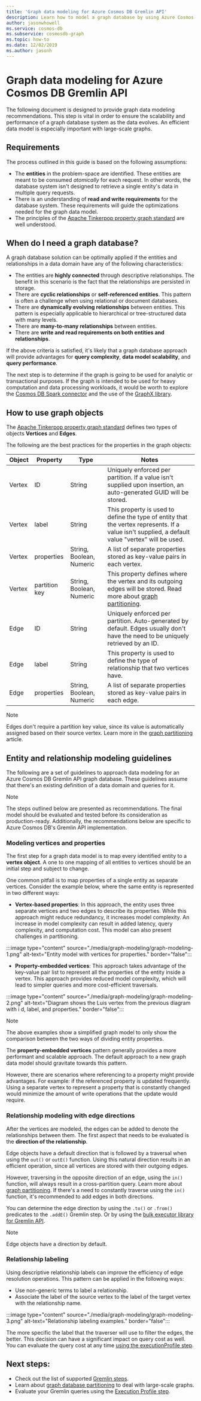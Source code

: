 ```yaml
---
title: 'Graph data modeling for Azure Cosmos DB Gremlin API'
description: Learn how to model a graph database by using Azure Cosmos DB Gremlin API. This article describes when to use a graph database and best practices to model entities and relationships. 
author: jasonwhowell
ms.service: cosmos-db
ms.subservice: cosmosdb-graph
ms.topic: how-to
ms.date: 12/02/2019
ms.author: jasonh
---
```


# Graph data modeling for Azure Cosmos DB Gremlin API

The following document is designed to provide graph data modeling recommendations. This step is vital in order to ensure the scalability and performance of a graph database system as the data evolves. An efficient data model is especially important with large-scale graphs.

## Requirements

The process outlined in this guide is based on the following assumptions:
 * The **entities** in the problem-space are identified. These entities are meant to be consumed _atomically_ for each request. In other words, the database system isn't designed to retrieve a single entity's data in multiple query requests.
 * There is an understanding of **read and write requirements** for the database system. These requirements will guide the optimizations needed for the graph data model.
 * The principles of the [Apache Tinkerpop property graph standard](https://tinkerpop.apache.org/docs/current/reference/#graph-computing) are well understood.

## When do I need a graph database?

A graph database solution can be optimally applied if the entities and relationships in a data domain have any of the following characteristics: 

* The entities are **highly connected** through descriptive relationships. The benefit in this scenario is the fact that the relationships are persisted in storage.
* There are **cyclic relationships** or **self-referenced entities**. This pattern is often a challenge when using relational or document databases.
* There are **dynamically evolving relationships** between entities. This pattern is especially applicable to hierarchical or tree-structured data with many levels.
* There are **many-to-many relationships** between entities.
* There are **write and read requirements on both entities and relationships**. 

If the above criteria is satisfied, it's likely that a graph database approach will provide advantages for **query complexity**, **data model scalability**, and **query performance**.

The next step is to determine if the graph is going to be used for analytic or transactional purposes. If the graph is intended to be used for heavy computation and data processing workloads, it would be worth to explore the [Cosmos DB Spark connector](./spark-connector.md) and the use of the [GraphX library](https://spark.apache.org/graphx/). 

## How to use graph objects

The [Apache Tinkerpop property graph standard](https://tinkerpop.apache.org/docs/current/reference/#graph-computing) defines two types of objects **Vertices** and **Edges**. 

The following are the best practices for the properties in the graph objects:

| Object | Property | Type | Notes |
| --- | --- | --- |  --- |
| Vertex | ID | String | Uniquely enforced per partition. If a value isn't supplied upon insertion, an auto-generated GUID will be stored. |
| Vertex | label | String | This property is used to define the type of entity that the vertex represents. If a value isn't supplied, a default value "vertex" will be used. |
| Vertex | properties | String, Boolean, Numeric | A list of separate properties stored as key-value pairs in each vertex. |
| Vertex | partition key | String, Boolean, Numeric | This property defines where the vertex and its outgoing edges will be stored. Read more about [graph partitioning](graph-partitioning.md). |
| Edge | ID | String | Uniquely enforced per partition. Auto-generated by default. Edges usually don't have the need to be uniquely retrieved by an ID. |
| Edge | label | String | This property is used to define the type of relationship that two vertices have. |
| Edge | properties | String, Boolean, Numeric | A list of separate properties stored as key-value pairs in each edge. |

> [!NOTE]
> Edges don't require a partition key value, since its value is automatically assigned based on their source vertex. Learn more in the [graph partitioning](graph-partitioning.md) article.

## Entity and relationship modeling guidelines

The following are a set of guidelines to approach data modeling for an Azure Cosmos DB Gremlin API graph database. These guidelines assume that there's an existing definition of a data domain and queries for it.

> [!NOTE]
> The steps outlined below are presented as recommendations. The final model should be evaluated and tested before its consideration as production-ready. Additionally, the recommendations below are specific to Azure Cosmos DB's Gremlin API implementation. 

### Modeling vertices and properties 

The first step for a graph data model is to map every identified entity to a **vertex object**. A one to one mapping of all entities to vertices should be an initial step and subject to change.

One common pitfall is to map properties of a single entity as separate vertices. Consider the example below, where the same entity is represented in two different ways:

* **Vertex-based properties**: In this approach, the entity uses three separate vertices and two edges to describe its properties. While this approach might reduce redundancy, it increases model complexity. An increase in model complexity can result in added latency, query complexity, and computation cost. This model can also present challenges in partitioning.

:::image type="content" source="./media/graph-modeling/graph-modeling-1.png" alt-text="Entity model with vertices for properties." border="false":::

* **Property-embedded vertices**: This approach takes advantage of the key-value pair list to represent all the properties of the entity inside a vertex. This approach provides reduced model complexity, which will lead to simpler queries and more cost-efficient traversals.

:::image type="content" source="./media/graph-modeling/graph-modeling-2.png" alt-text="Diagram shows the Luis vertex from the previous diagram with i d, label, and properties." border="false":::

> [!NOTE]
> The above examples show a simplified graph model to only show the comparison between the two ways of dividing entity properties.

The **property-embedded vertices** pattern generally provides a more performant and scalable approach. The default approach to a new graph data model should gravitate towards this pattern.

However, there are scenarios where referencing to a property might provide advantages. For example: if the referenced property is updated frequently. Using a separate vertex to represent a property that is constantly changed would minimize the amount of write operations that the update would require.

### Relationship modeling with edge directions

After the vertices are modeled, the edges can be added to denote the relationships between them. The first aspect that needs to be evaluated is the **direction of the relationship**. 

Edge objects have a default direction that is followed by a traversal when using the `out()` or `outE()` function. Using this natural direction results in an efficient operation, since all vertices are stored with their outgoing edges. 

However, traversing in the opposite direction of an edge, using the `in()` function, will always result in a cross-partition query. Learn more about [graph partitioning](graph-partitioning.md). If there's a need to constantly traverse using the `in()` function, it's recommended to add edges in both directions.

You can determine the edge direction by using the `.to()` or `.from()` predicates to the `.addE()` Gremlin step. Or by using the [bulk executor library for Gremlin API](bulk-executor-graph-dotnet.md).

> [!NOTE]
> Edge objects have a direction by default.

### Relationship labeling

Using descriptive relationship labels can improve the efficiency of edge resolution operations. This pattern can be applied in the following ways:
* Use non-generic terms to label a relationship.
* Associate the label of the source vertex to the label of the target vertex with the relationship name.

:::image type="content" source="./media/graph-modeling/graph-modeling-3.png" alt-text="Relationship labeling examples." border="false":::

The more specific the label that the traverser will use to filter the edges, the better. This decision can have a significant impact on query cost as well. You can evaluate the query cost at any time [using the executionProfile step](graph-execution-profile.md).


## Next steps: 
* Check out the list of supported [Gremlin steps](gremlin-support.md).
* Learn about [graph database partitioning](graph-partitioning.md) to deal with large-scale graphs.
* Evaluate your Gremlin queries using the [Execution Profile step](graph-execution-profile.md).